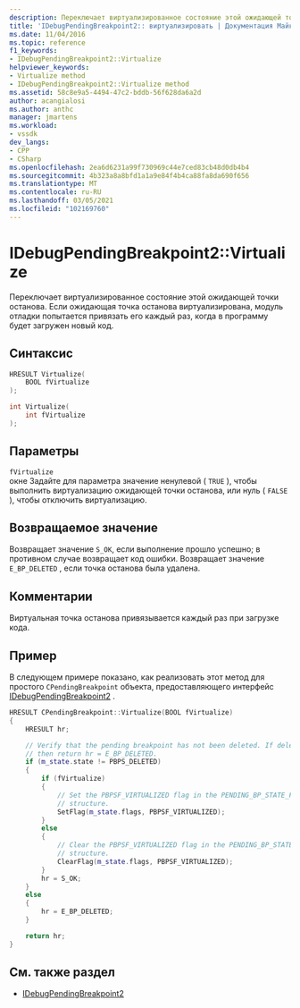 ```yaml
---
description: Переключает виртуализированное состояние этой ожидающей точки останова.
title: 'IDebugPendingBreakpoint2:: виртуализировать | Документация Майкрософт'
ms.date: 11/04/2016
ms.topic: reference
f1_keywords:
- IDebugPendingBreakpoint2::Virtualize
helpviewer_keywords:
- Virtualize method
- IDebugPendingBreakpoint2::Virtualize method
ms.assetid: 58c8e9a5-4494-47c2-bddb-56f628da6a2d
author: acangialosi
ms.author: anthc
manager: jmartens
ms.workload:
- vssdk
dev_langs:
- CPP
- CSharp
ms.openlocfilehash: 2ea6d6231a99f730969c44e7ced83cb48d0db4b4
ms.sourcegitcommit: 4b323a8a8bfd1a1a9e84f4b4ca88fa8da690f656
ms.translationtype: MT
ms.contentlocale: ru-RU
ms.lasthandoff: 03/05/2021
ms.locfileid: "102169760"
---
```

# <a name="idebugpendingbreakpoint2virtualize"></a>IDebugPendingBreakpoint2::Virtualize
Переключает виртуализированное состояние этой ожидающей точки останова. Если ожидающая точка останова виртуализирована, модуль отладки попытается привязать его каждый раз, когда в программу будет загружен новый код.

## <a name="syntax"></a>Синтаксис

```cpp
HRESULT Virtualize(
    BOOL fVirtualize
);
```

```cpp
int Virtualize(
    int fVirtualize
);
```

## <a name="parameters"></a>Параметры
`fVirtualize`\
окне Задайте для параметра значение ненулевой ( `TRUE` ), чтобы выполнить виртуализацию ожидающей точки останова, или нуль ( `FALSE` ), чтобы отключить виртуализацию.

## <a name="return-value"></a>Возвращаемое значение
Возвращает значение `S_OK`, если выполнение прошло успешно; в противном случае возвращает код ошибки. Возвращает значение `E_BP_DELETED` , если точка останова была удалена.

## <a name="remarks"></a>Комментарии
Виртуальная точка останова привязывается каждый раз при загрузке кода.

## <a name="example"></a>Пример
В следующем примере показано, как реализовать этот метод для простого `CPendingBreakpoint` объекта, предоставляющего интерфейс [IDebugPendingBreakpoint2](../../../extensibility/debugger/reference/idebugpendingbreakpoint2.md) .

```cpp
HRESULT CPendingBreakpoint::Virtualize(BOOL fVirtualize)
{
    HRESULT hr;

    // Verify that the pending breakpoint has not been deleted. If deleted,
    // then return hr = E_BP_DELETED.
    if (m_state.state != PBPS_DELETED)
    {
        if (fVirtualize)
        {
            // Set the PBPSF_VIRTUALIZED flag in the PENDING_BP_STATE_FLAGS
            // structure.
            SetFlag(m_state.flags, PBPSF_VIRTUALIZED);
        }
        else
        {
            // Clear the PBPSF_VIRTUALIZED flag in the PENDING_BP_STATE_FLAGS
            // structure.
            ClearFlag(m_state.flags, PBPSF_VIRTUALIZED);
        }
        hr = S_OK;
    }
    else
    {
        hr = E_BP_DELETED;
    }

    return hr;
}
```

## <a name="see-also"></a>См. также раздел
- [IDebugPendingBreakpoint2](../../../extensibility/debugger/reference/idebugpendingbreakpoint2.md)
